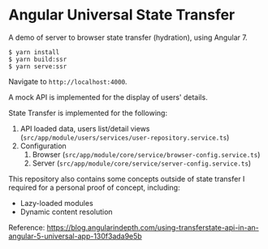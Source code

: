 # Angular Universal State Transfer
A demo of server to browser state transfer (hydration), using Angular 7.

```
$ yarn install
$ yarn build:ssr
$ yarn serve:ssr
```

Navigate to `http://localhost:4000`.

A mock API is implemented for the display of users' details.

State Transfer is implemented for the following:
1. API loaded data, users list/detail views (`src/app/module/users/services/user-repository.service.ts`)
2. Configuration
    1. Browser (`src/app/module/core/service/browser-config.service.ts`)
    2. Server (`src/app/module/core/service/server-config.service.ts`)

This repository also contains some concepts outside of state transfer I  required for a personal proof of concept, including:
- Lazy-loaded modules
- Dynamic content resolution

Reference: https://blog.angularindepth.com/using-transferstate-api-in-an-angular-5-universal-app-130f3ada9e5b